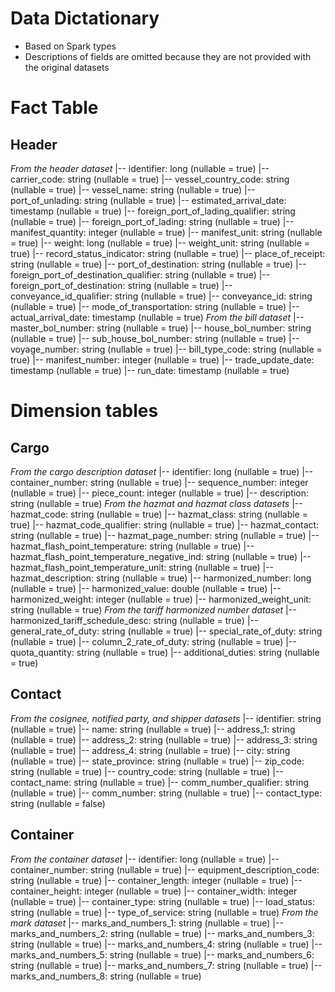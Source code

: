 # Data Dictationary

- Based on Spark types
- Descriptions of fields are omitted because they are not provided with the original datasets

# Fact Table

## Header

*From the header dataset*
 |-- identifier: long (nullable = true)
 |-- carrier_code: string (nullable = true)
 |-- vessel_country_code: string (nullable = true)
 |-- vessel_name: string (nullable = true)
 |-- port_of_unlading: string (nullable = true)
 |-- estimated_arrival_date: timestamp (nullable = true)
 |-- foreign_port_of_lading_qualifier: string (nullable = true)
 |-- foreign_port_of_lading: string (nullable = true)
 |-- manifest_quantity: integer (nullable = true)
 |-- manifest_unit: string (nullable = true)
 |-- weight: long (nullable = true)
 |-- weight_unit: string (nullable = true)
 |-- record_status_indicator: string (nullable = true)
 |-- place_of_receipt: string (nullable = true)
 |-- port_of_destination: string (nullable = true)
 |-- foreign_port_of_destination_qualifier: string (nullable = true)
 |-- foreign_port_of_destination: string (nullable = true)
 |-- conveyance_id_qualifier: string (nullable = true)
 |-- conveyance_id: string (nullable = true)
 |-- mode_of_transportation: string (nullable = true)
 |-- actual_arrival_date: timestamp (nullable = true)
*From the bill dataset*
 |-- master_bol_number: string (nullable = true)
 |-- house_bol_number: string (nullable = true)
 |-- sub_house_bol_number: string (nullable = true)
 |-- voyage_number: string (nullable = true)
 |-- bill_type_code: string (nullable = true)
 |-- manifest_number: integer (nullable = true)
 |-- trade_update_date: timestamp (nullable = true)
 |-- run_date: timestamp (nullable = true)

# Dimension tables

## Cargo

*From the cargo description dataset*
 |-- identifier: long (nullable = true)
 |-- container_number: string (nullable = true)
 |-- sequence_number: integer (nullable = true)
 |-- piece_count: integer (nullable = true)
 |-- description: string (nullable = true)
*From the hazmat and hazmat class datasets*
 |-- hazmat_code: string (nullable = true)
 |-- hazmat_class: string (nullable = true)
 |-- hazmat_code_qualifier: string (nullable = true)
 |-- hazmat_contact: string (nullable = true)
 |-- hazmat_page_number: string (nullable = true)
 |-- hazmat_flash_point_temperature: string (nullable = true)
 |-- hazmat_flash_point_temperature_negative_ind: string (nullable = true)
 |-- hazmat_flash_point_temperature_unit: string (nullable = true)
 |-- hazmat_description: string (nullable = true)
 |-- harmonized_number: long (nullable = true)
 |-- harmonized_value: double (nullable = true)
 |-- harmonized_weight: integer (nullable = true)
 |-- harmonized_weight_unit: string (nullable = true)
*From the tariff harmonized number dataset*
 |-- harmonized_tariff_schedule_desc: string (nullable = true)
 |-- general_rate_of_duty: string (nullable = true)
 |-- special_rate_of_duty: string (nullable = true)
 |-- column_2_rate_of_duty: string (nullable = true)
 |-- quota_quantity: string (nullable = true)
 |-- additional_duties: string (nullable = true)

## Contact

*From the cosignee, notified party, and shipper datasets*
 |-- identifier: string (nullable = true)
 |-- name: string (nullable = true)
 |-- address_1: string (nullable = true)
 |-- address_2: string (nullable = true)
 |-- address_3: string (nullable = true)
 |-- address_4: string (nullable = true)
 |-- city: string (nullable = true)
 |-- state_province: string (nullable = true)
 |-- zip_code: string (nullable = true)
 |-- country_code: string (nullable = true)
 |-- contact_name: string (nullable = true)
 |-- comm_number_qualifier: string (nullable = true)
 |-- comm_number: string (nullable = true)
 |-- contact_type: string (nullable = false)

## Container 

*From the container dataset*
 |-- identifier: long (nullable = true)
 |-- container_number: string (nullable = true)
 |-- equipment_description_code: string (nullable = true)
 |-- container_length: integer (nullable = true)
 |-- container_height: integer (nullable = true)
 |-- container_width: integer (nullable = true)
 |-- container_type: string (nullable = true)
 |-- load_status: string (nullable = true)
 |-- type_of_service: string (nullable = true)
*From the mark dataset*
 |-- marks_and_numbers_1: string (nullable = true)
 |-- marks_and_numbers_2: string (nullable = true)
 |-- marks_and_numbers_3: string (nullable = true)
 |-- marks_and_numbers_4: string (nullable = true)
 |-- marks_and_numbers_5: string (nullable = true)
 |-- marks_and_numbers_6: string (nullable = true)
 |-- marks_and_numbers_7: string (nullable = true)
 |-- marks_and_numbers_8: string (nullable = true)
